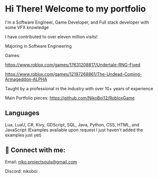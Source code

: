 # Hi There! Welcome to my portfolio

I'm a Software Engineer, Game Developer, and Full stack developer with some VFX knowledge

I have contributed to over eleven million visits!

Majoring in Software Engineering

Games:

https://www.roblox.com/games/17631208817/Undertale-RNG-Fixed

https://www.roblox.com/games/12197268861/The-Undead-Coming-Armageddon-ALPHA

Taught by a professional in the industry with over 10+ years of experience

Main Portfolio pieces:
https://github.com/NikoBoi12/RobloxGame

## Languages
Lua, LuaU, C#, Kivy, GDScript, SQL, Java, Python, CSS, HTML, and JavaScript (Examples avaliable upon request I just haven't added the examples just yet)

## 🤳 Connect with me:

Email: niko.projectsouls@gmail.com

Discord: nikoboi

